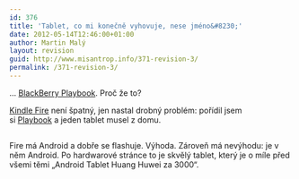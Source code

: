 ```yaml
---
id: 376
title: 'Tablet, co mi konečně vyhovuje, nese jméno&#8230;'
date: 2012-05-14T12:46:00+01:00
author: Martin Malý
layout: revision
guid: http://www.misantrop.info/371-revision-3/
permalink: /371-revision-3/
---
```

&#8230; [BlackBerry Playbook](http://www.amazon.com/gp/product/B004UL34EY/ref=as_li_ss_il?ie=UTF8&tag=dein-20&linkCode=as2&camp=1789&creative=390957&creativeASIN=B004UL34EY). Proč že to?

<!--more-->

[Kindle Fire](http://www.misantrop.info/flashujeme-kindle-fire-krok-za-krokem/) není špatný, jen nastal drobný problém: pořídil jsem si [Playbook](http://www.amazon.com/gp/product/B004UL34EY/ref=as_li_ss_il?ie=UTF8&tag=dein-20&linkCode=as2&camp=1789&creative=390957&creativeASIN=B004UL34EY) a jeden tablet musel z domu.

<a onclick="javascript:_gaq.push(['_trackEvent','outbound-widget','http://www.amazon.com']);" href="http://www.amazon.com/gp/product/B0051VVOB2/ref=as_li_ss_il?ie=UTF8&tag=dein-20&linkCode=as2&camp=1789&creative=390957&creativeASIN=B0051VVOB2"><img src="http://ws.assoc-amazon.com/widgets/q?_encoding=UTF8&#038;Format=_SL160_&#038;ASIN=B0051VVOB2&#038;MarketPlace=US&#038;ID=AsinImage&#038;WS=1&#038;tag=dein-20&#038;ServiceVersion=20070822" alt="" border="0" /></a><img style="border: none !important; margin: 0px !important;" src="http://www.misantrop.info/wp-content/uploads/2012/05/irtdein-20amplas2ampo1ampaB0051VVOB2" alt="" width="1" height="1" border="0" />

Fire má Android a dobře se flashuje. Výhoda. Zároveň má nevýhodu: je v něm Android. Po hardwarové stránce to je skvělý tablet, který je o míle před všemi těmi &#8222;Android Tablet Huang Huwei za 3000&#8220;.
